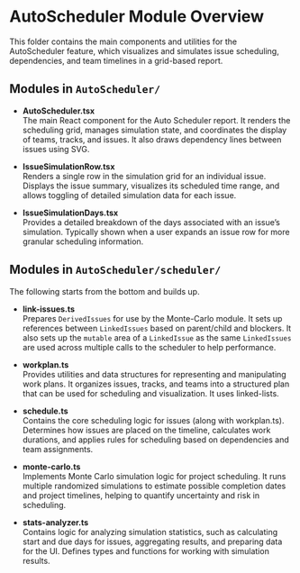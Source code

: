 # AutoScheduler Module Overview

This folder contains the main components and utilities for the AutoScheduler feature, which visualizes and simulates issue scheduling, dependencies, and team timelines in a grid-based report.

## Modules in `AutoScheduler/`

- **AutoScheduler.tsx**  
  The main React component for the Auto Scheduler report. It renders the scheduling grid, manages simulation state, and coordinates the display of teams, tracks, and issues. It also draws dependency lines between issues using SVG.

- **IssueSimulationRow.tsx**  
  Renders a single row in the simulation grid for an individual issue. Displays the issue summary, visualizes its scheduled time range, and allows toggling of detailed simulation data for each issue.

- **IssueSimulationDays.tsx**  
  Provides a detailed breakdown of the days associated with an issue’s simulation. Typically shown when a user expands an issue row for more granular scheduling information.

## Modules in `AutoScheduler/scheduler/`

The following starts from the bottom and builds up.

- **link-issues.ts**  
  Prepares `DerivedIssues` for use by the Monte-Carlo module. It sets up
  references between `LinkedIssues` based on parent/child and blockers.
  It also sets up the `mutable` area of a `LinkedIssue` as the same `LinkedIssues` are used across multiple calls to the scheduler to help performance.

- **workplan.ts**  
  Provides utilities and data structures for representing and manipulating work plans. It organizes issues, tracks, and teams into a structured plan that can be used for scheduling and visualization. It uses linked-lists.

- **schedule.ts**  
  Contains the core scheduling logic for issues (along with workplan.ts). Determines how issues are placed on the timeline, calculates work durations, and applies rules for scheduling based on dependencies and team assignments. 

- **monte-carlo.ts**  
  Implements Monte Carlo simulation logic for project scheduling. It runs multiple randomized simulations to estimate possible completion dates and project timelines, helping to quantify uncertainty and risk in scheduling.

- **stats-analyzer.ts**  
  Contains logic for analyzing simulation statistics, such as calculating start and due days for issues, aggregating results, and preparing data for the UI. Defines types and functions for working with simulation results.









